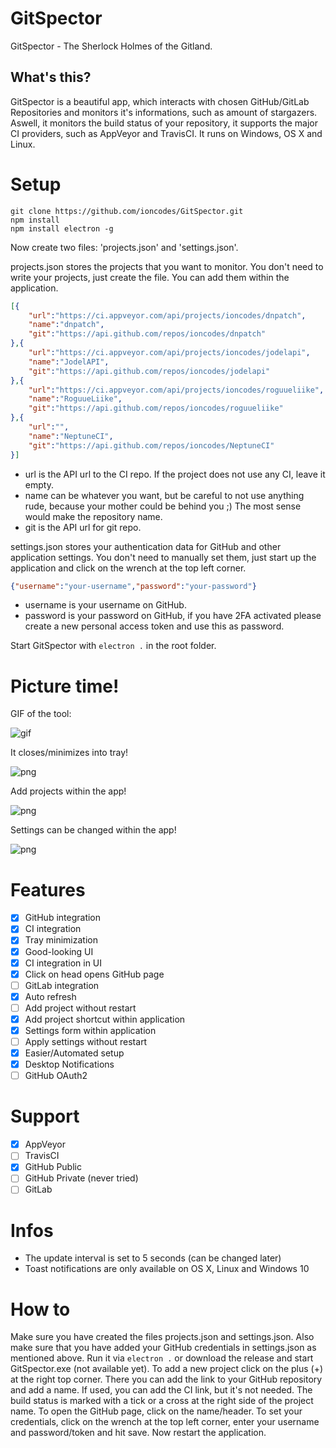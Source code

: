 # GitSpector
GitSpector - The Sherlock Holmes of the Gitland.

## What's this?
GitSpector is a beautiful app, which interacts with chosen GitHub/GitLab Repositories and monitors it's informations, such as amount of stargazers. Aswell, it monitors the build status of your repository, it supports the major CI providers, such as AppVeyor and TravisCI.
It runs on Windows, OS X and Linux.

# Setup
```
git clone https://github.com/ioncodes/GitSpector.git
npm install
npm install electron -g
```
Now create two files: 'projects.json' and 'settings.json'.

projects.json stores the projects that you want to monitor.
You don't need to write your projects, just create the file. You can add them within the application.
```json
[{
    "url":"https://ci.appveyor.com/api/projects/ioncodes/dnpatch",
    "name":"dnpatch",
    "git":"https://api.github.com/repos/ioncodes/dnpatch"
},{
    "url":"https://ci.appveyor.com/api/projects/ioncodes/jodelapi",
    "name":"JodelAPI",
    "git":"https://api.github.com/repos/ioncodes/jodelapi"
},{
    "url":"https://ci.appveyor.com/api/projects/ioncodes/roguueliike",
    "name":"RoguueLiike",
    "git":"https://api.github.com/repos/ioncodes/roguueliike"
},{
    "url":"",
    "name":"NeptuneCI",
    "git":"https://api.github.com/repos/ioncodes/NeptuneCI"
}]
```
* url is the API url to the CI repo. If the project does not use any CI, leave it empty.
* name can be whatever you want, but be careful to not use anything rude, because your mother could be behind you ;) The most sense would make the repository name.
* git is the API url for git repo.

settings.json stores your authentication data for GitHub and other application settings.
You don't need to manually set them, just start up the application and click on the wrench at the top left corner.
```json
{"username":"your-username","password":"your-password"}
```
* username is your username on GitHub.
* password is your password on GitHub, if you have 2FA activated please create a new personal access token and use this as password.

Start GitSpector with ```electron .``` in the root folder.

# Picture time!
GIF of the tool:

![gif](http://i.imgur.com/CFUCuXV.gif)

It closes/minimizes into tray!

![png](http://i.imgur.com/a1GfCLp.png)

Add projects within the app!

![png](http://i.imgur.com/C0jnn4U.png)

Settings can be changed within the app!

![png](http://i.imgur.com/lhNlvTy.png)

# Features
- [x] GitHub integration
- [x] CI integration
- [x] Tray minimization
- [x] Good-looking UI
- [x] CI integration in UI
- [x] Click on head opens GitHub page
- [ ] GitLab integration
- [x] Auto refresh
- [ ] Add project without restart
- [x] Add project shortcut within application
- [x] Settings form within application
- [ ] Apply settings without restart
- [x] Easier/Automated setup
- [x] Desktop Notifications
- [ ] GitHub OAuth2

# Support
- [x] AppVeyor
- [ ] TravisCI
- [x] GitHub Public
- [ ] GitHub Private (never tried)
- [ ] GitLab

# Infos
* The update interval is set to 5 seconds (can be changed later)
* Toast notifications are only available on OS X, Linux and Windows 10

# How to
Make sure you have created the files projects.json and settings.json. Also make sure that you have added your GitHub credentials in settings.json as mentioned above.
Run it via ```electron .``` or download the release and start GitSpector.exe (not available yet).
To add a new project click on the plus (+) at the right top corner. There you can add the link to your GitHub repository and add a name. If used, you can add the CI link, but it's not needed.
The build status is marked with a tick or a cross at the right side of the project name.
To open the GitHub page, click on the name/header.
To set your credentials, click on the wrench at the top left corner, enter your username and password/token and hit save. Now restart the application.
